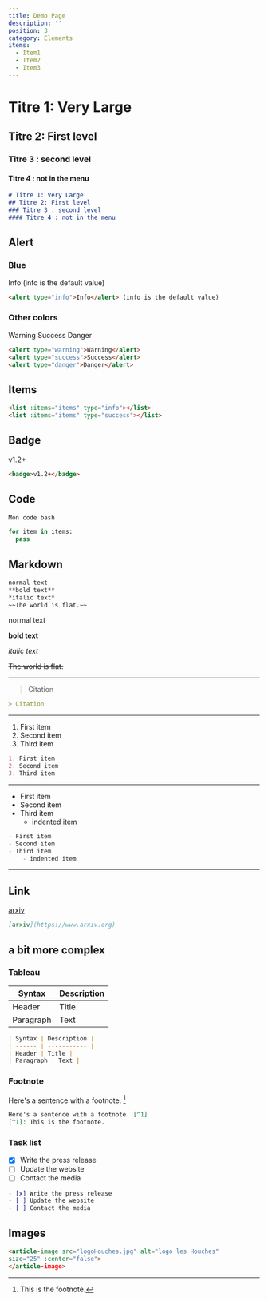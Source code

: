 ```yaml
---
title: Demo Page
description: ''
position: 3
category: Elements
items:
  - Item1
  - Item2
  - Item3
---
```

# Titre 1: Very Large
## Titre 2: First level
### Titre 3 : second level
#### Titre 4 : not in the menu

``` markdown
# Titre 1: Very Large
## Titre 2: First level
### Titre 3 : second level
#### Titre 4 : not in the menu
```


## Alert


### Blue
<alert type="info">Info</alert> (info is the default value)
```markdown 
<alert type="info">Info</alert> (info is the default value)
```

### Other colors
<alert type="warning">Warning</alert>
<alert type="success">Success</alert>
<alert type="danger">Danger</alert>

```markdown 
<alert type="warning">Warning</alert>
<alert type="success">Success</alert>
<alert type="danger">Danger</alert>
```


## Items
<list :items="items" type="info"></list>
<list :items="items" type="success"></list>
```markdown
<list :items="items" type="info"></list>
<list :items="items" type="success"></list>
```

## Badge
<badge>v1.2+</badge>

```markdown
<badge>v1.2+</badge>
```

## Code

<code-group>
  <code-block label="Bash" active>

  ```bash
  Mon code bash
  ```

  </code-block>
  <code-block label="Python">

  ```python
  for item in items:
    pass 
  ```

  </code-block>
</code-group>

## Markdown

```markdown
normal text 
**bold text**
*italic text*
~~The world is flat.~~
```

normal text 

**bold text**

*italic text*

~~The world is flat.~~

---

> Citation 

```markdown
> Citation 
```

---

1. First item
2. Second item
3. Third item

```markdown
1. First item
2. Second item
3. Third item
```
---


- First item
- Second item
- Third item
    - indented item

```markdown
- First item
- Second item
- Third item
    - indented item
```
---
## Link

[arxiv](https://www.arxiv.org)

```markdown
[arxiv](https://www.arxiv.org)
```


## a bit more complex

### Tableau


| Syntax | Description |
| ------ | ----------- |
| Header | Title |
| Paragraph | Text |

```markdown
| Syntax | Description |
| ------ | ----------- |
| Header | Title |
| Paragraph | Text |
```
### Footnote 
Here's a sentence with a footnote. [^1]
[^1]: This is the footnote.

```markdown
Here's a sentence with a footnote. [^1]
[^1]: This is the footnote.
```

### Task list
- [x] Write the press release
- [ ] Update the website
- [ ] Contact the media

```markdown
- [x] Write the press release
- [ ] Update the website
- [ ] Contact the media
```
## Images

<article-image src="logoHouches.jpg" alt="logo les Houches" 
size="25" :center="false">
</article-image>


 ``` markdown
<article-image src="logoHouches.jpg" alt="logo les Houches" 
size="25" :center="false">
</article-image>
```

